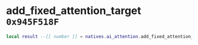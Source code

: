 # add_fixed_attention_target `0x945F518F`

```lua
local result --[[ number ]] = natives.ai_attention.add_fixed_attention_target(_unk0 --[[ number ]], _unk1 --[[ number ]], _unk2 --[[ number ]], _unk3 --[[ number ]], _unk4 --[[ number ]], _unk5 --[[ number ]], _unk6 --[[ number ]], _unk7 --[[ number ]])
```